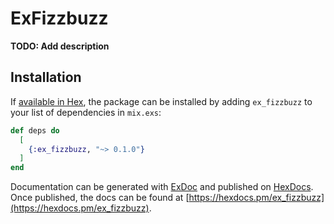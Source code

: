 # ExFizzbuzz

**TODO: Add description**

## Installation

If [available in Hex](https://hex.pm/docs/publish), the package can be installed
by adding `ex_fizzbuzz` to your list of dependencies in `mix.exs`:

```elixir
def deps do
  [
    {:ex_fizzbuzz, "~> 0.1.0"}
  ]
end
```

Documentation can be generated with [ExDoc](https://github.com/elixir-lang/ex_doc)
and published on [HexDocs](https://hexdocs.pm). Once published, the docs can
be found at [https://hexdocs.pm/ex_fizzbuzz](https://hexdocs.pm/ex_fizzbuzz).

